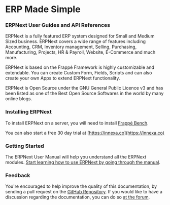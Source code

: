 # ERP Made Simple

### ERPNext User Guides and API References

ERPNext is a fully featured ERP system designed for Small and Medium Sized
business. ERPNext covers a wide range of features including Accounting, CRM,
Inventory management, Selling, Purchasing, Manufacturing, Projects, HR &
Payroll, Website, E-Commerce and much more.

ERPNext is based on the Frappé Framework is highly customizable and extendable.
You can create Custom Form, Fields, Scripts and can also create your own Apps
to extend ERPNext functionality.

ERPNext is Open Source under the GNU General Public Licence v3 and has been
listed as one of the Best Open Source Softwares in the world by many online
blogs.

### Installing ERPNext

To install ERPNext on a server, you will need to install [Frappé Bench](https://github.com/frappe/bench).

You can also start a free 30 day trial at [https://innexa.co](https://innexa.co)

### Getting Started

The ERPNext User Manual will help you understand all the ERPNext modules. [Start learning how to use ERPNext by going through the manual](/docs/user/manual).

### Feedback

You're encouraged to help improve the quality of this documentation, by sending a pull request on the [GitHub Repository](https://github.com/innexa). If you would like to have a discussion regarding the documentation, you can do so [at the forum](https://innexa.co).
